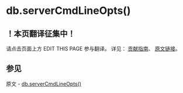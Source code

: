 # db.serverCmdLineOpts()

## ！本页翻译征集中！

请点击页面上方 EDIT THIS PAGE 参与翻译。
详见：
[贡献指南]( https://github.com/JinMuInfo/MongoDB-Manual-zh/blob/master/CONTRIBUTING.md )、
[原文链接](  https://docs.mongodb.com/manual/reference/method/db.serverCmdLineOpts/  )。

## 参见

原文 - [db.serverCmdLineOpts()]( https://docs.mongodb.com/manual/reference/method/db.serverCmdLineOpts/ )

